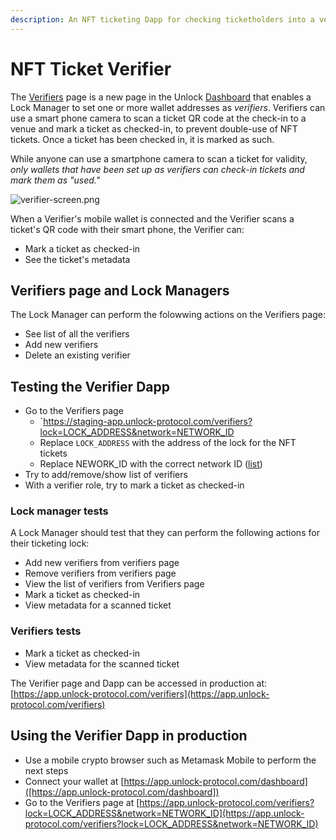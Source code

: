 ```yaml
---
description: An NFT ticketing Dapp for checking ticketholders into a venue at an event.
---
```


# NFT Ticket Verifier

The [Verifiers](https://app.unlock-protocol.com/verifiers) page is a new page in the Unlock [Dashboard](/basics/new-to-unlock/deploying-a-lock) that enables a Lock Manager to set one or more wallet addresses as *verifiers*. Verifiers can use a smart phone camera to scan a ticket QR code at the check-in to a venue and mark a ticket as checked-in, to prevent double-use of NFT tickets. Once a ticket has been checked in, it is marked as such. 

While anyone can use a smartphone camera to scan a ticket for validity, *only wallets that have been set up as verifiers can check-in tickets and mark them as "used."*

![verifier-screen.png](/img/more/verifier-screen.png)

When a Verifier's mobile wallet is connected and the Verifier scans a ticket's QR code with their smart phone, the Verifier can:

- Mark a ticket as checked-in
- See the ticket's metadata

## Verifiers page and Lock Managers

The Lock Manager can perform the folowwing actions on the Verifiers page: 

- See list of all the verifiers
- Add new verifiers
- Delete an existing verifier

## Testing the Verifier Dapp

- Go to the Verifiers page
    - `https://staging-app.unlock-protocol.com/verifiers?lock=LOCK_ADDRESS&network=NETWORK_ID
    - Replace `LOCK_ADDRESS` with the address of the lock for the NFT tickets
    - Replace NEWORK_ID with the correct network ID ([list](https://docs.unlock-protocol.com/core-protocol/unlock/networks/))
- Try to add/remove/show list of verifiers
- With a verifier role, try to mark a ticket as checked-in

### Lock manager tests

A Lock Manager should test that they can perform the following actions for their ticketing lock:
- Add new verifiers from verifiers page
- Remove verifiers from verifiers page
- View the list of verifiers from Verifiers page
- Mark a ticket as checked-in
- View metadata for a scanned ticket

### Verifiers tests

- Mark a ticket as checked-in
- View metadata for the scanned ticket

The Verifier page and Dapp can be accessed in production at:
[https://app.unlock-protocol.com/verifiers](https://app.unlock-protocol.com/verifiers)

## Using the Verifier Dapp in production

- Use a mobile crypto browser such as Metamask Mobile to perform the next steps
- Connect your wallet at [https://app.unlock-protocol.com/dashboard]([https://app.unlock-protocol.com/dashboard])
- Go to the Verifiers page at [https://app.unlock-protocol.com/verifiers?lock=LOCK_ADDRESS&network=NETWORK_ID](https://app.unlock-protocol.com/verifiers?lock=LOCK_ADDRESS&network=NETWORK_ID)
